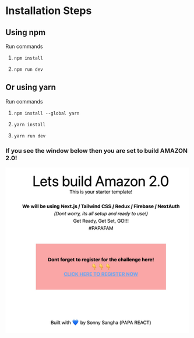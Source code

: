 # Installation Steps



## Using npm

Run commands

1) ```npm install```


2) ```npm run dev```


## Or using yarn

Run commands 

1) ```npm install --global yarn```

2) ```yarn install```

3) ```yarn run dev```
 

### If you see the window below then you are set to build AMAZON 2.0!

![Template Screenshot](TemplateScreenshot.jpg?raw=true "Template Screenshot")
